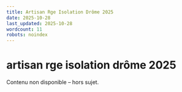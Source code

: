 ```yaml
---
title: Artisan Rge Isolation Drôme 2025
date: 2025-10-28
last_updated: 2025-10-28
wordcount: 11
robots: noindex
---
```


# artisan rge isolation drôme 2025

Contenu non disponible – hors sujet.